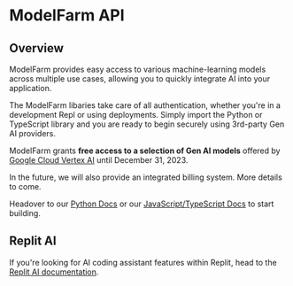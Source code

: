 # ModelFarm API

## Overview

ModelFarm provides easy access to various machine-learning models across
multiple use cases, allowing you to quickly integrate AI into your application.

The ModelFarm libaries take care of all authentication, whether you're in a development Repl or using deployments. Simply import the Python or TypeScript library and you are ready to begin securely using 3rd-party Gen AI providers.

ModelFarm grants **free access to a selection of Gen AI models** offered by [Google Cloud Vertex AI](https://cloud.google.com/vertex-ai/docs/generative-ai/learn/overview) until December 31, 2023.

In the future, we will also provide an integrated billing system. More details to come.

Headover to our [Python Docs](./python/index.md) or our [JavaScript/TypeScript Docs](./typescript/index.md) to start building.

## Replit AI

If you're looking for AI coding assistant features within Replit, head to the [Replit AI documentation](/power-ups/replitai/getting-started).
